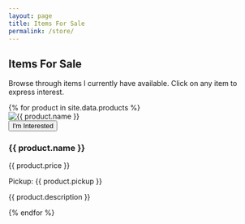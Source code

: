```yaml
---
layout: page
title: Items For Sale
permalink: /store/
---
```


<div class="store-intro">
  <h2>Items For Sale</h2>
  <p>Browse through items I currently have available. Click on any item to express interest.</p>
</div>

<div class="products-grid">
  {% for product in site.data.products %}
    <div class="product-card">
      <div class="product-image-wrapper">
        <img src="{{ site.baseurl }}{{ product.image }}" alt="{{ product.name }}" class="product-image">
        <div class="product-overlay">
          <button class="inquiry-button" onclick="openProductInquiry('{{ product.name | replace: "'", "\\'" }}')">I'm Interested</button>
        </div>
      </div>
      <h3 class="product-name">{{ product.name }}</h3>
      <p class="product-price">{{ product.price }}</p>
      <p class="product-pickup"><i class="fas fa-map-marker-alt"></i> Pickup: {{ product.pickup }}</p>
      <p class="product-description">{{ product.description }}</p>
    </div>
  {% endfor %}
</div>

<script>
  function openProductInquiry(productName) {
    // From your URL, I can see these are the correct IDs
    const formId = '1FAIpQLSfl78TsAuL3yCf9jdlmClJdPsPJ2WPIAEenB2zJ3f5plV4Iyg';
    const productFieldId = '910720600'; 
    
    // Create the pre-filled Google Form URL
    const formUrl = `https://docs.google.com/forms/d/e/${formId}/viewform?usp=pp_url&entry.${productFieldId}=${encodeURIComponent(productName)}`;
    
    // Open the form in a new tab
    window.open(formUrl, '_blank');
  }
</script>